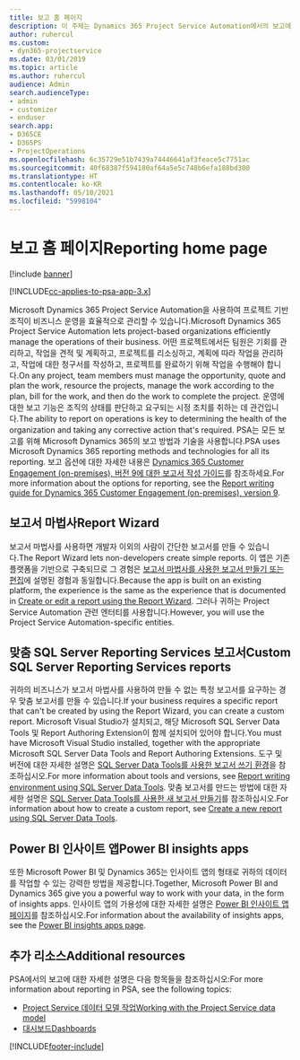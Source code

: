 ```yaml
---
title: 보고 홈 페이지
description: 이 주제는 Dynamics 365 Project Service Automation에서의 보고에 대한 정보를 제공합니다.
author: ruhercul
ms.custom:
- dyn365-projectservice
ms.date: 03/01/2019
ms.topic: article
ms.author: ruhercul
audience: Admin
search.audienceType:
- admin
- customizer
- enduser
search.app:
- D365CE
- D365PS
- ProjectOperations
ms.openlocfilehash: 6c35729e51b7439a74446641af3feace5c7751ac
ms.sourcegitcommit: 40f68387f594180af64a5e5c748b6efa188bd300
ms.translationtype: HT
ms.contentlocale: ko-KR
ms.lasthandoff: 05/10/2021
ms.locfileid: "5998104"
---
```

# <a name="reporting-home-page"></a><span data-ttu-id="5ca33-103">보고 홈 페이지</span><span class="sxs-lookup"><span data-stu-id="5ca33-103">Reporting home page</span></span>

[!include [banner](../includes/psa-now-project-operations.md)]

[!INCLUDE[cc-applies-to-psa-app-3.x](../includes/cc-applies-to-psa-app-3x.md)]

<span data-ttu-id="5ca33-104">Microsoft Dynamics 365 Project Service Automation을 사용하여 프로젝트 기반 조직이 비즈니스 운영을 효율적으로 관리할 수 있습니다.</span><span class="sxs-lookup"><span data-stu-id="5ca33-104">Microsoft Dynamics 365 Project Service Automation lets project-based organizations efficiently manage the operations of their business.</span></span> <span data-ttu-id="5ca33-105">어떤 프로젝트에서든 팀원은 기회를 관리하고, 작업을 견적 및 계획하고, 프로젝트를 리소싱하고, 계획에 따라 작업을 관리하고, 작업에 대한 청구서를 작성하고, 프로젝트를 완료하기 위해 작업을 수행해야 합니다.</span><span class="sxs-lookup"><span data-stu-id="5ca33-105">On any project, team members must manage the opportunity, quote and plan the work, resource the projects, manage the work according to the plan, bill for the work, and then do the work to complete the project.</span></span> <span data-ttu-id="5ca33-106">운영에 대한 보고 기능은 조직의 상태를 판단하고 요구되는 시정 조치를 취하는 데 관건입니다.</span><span class="sxs-lookup"><span data-stu-id="5ca33-106">The ability to report on operations is key to determining the health of the organization and taking any corrective action that's required.</span></span> <span data-ttu-id="5ca33-107">PSA는 모든 보고를 위해 Microsoft Dynamics 365의 보고 방법과 기술을 사용합니다.</span><span class="sxs-lookup"><span data-stu-id="5ca33-107">PSA uses Microsoft Dynamics 365 reporting methods and technologies for all its reporting.</span></span> <span data-ttu-id="5ca33-108">보고 옵션에 대한 자세한 내용은 [Dynamics 365 Customer Engagement (on-premises), 버전 9에 대한 보고서 작성 가이드](/dynamics365/customerengagement/on-premises/analytics/reporting-analytics-with-dynamics-365)를 참조하세요.</span><span class="sxs-lookup"><span data-stu-id="5ca33-108">For more information about the options for reporting, see the [Report writing guide for Dynamics 365 Customer Engagement (on-premises), version 9](/dynamics365/customerengagement/on-premises/analytics/reporting-analytics-with-dynamics-365).</span></span>

## <a name="report-wizard"></a><span data-ttu-id="5ca33-109">보고서 마법사</span><span class="sxs-lookup"><span data-stu-id="5ca33-109">Report Wizard</span></span>

<span data-ttu-id="5ca33-110">보고서 마법사를 사용하면 개발자 이외의 사람이 간단한 보고서를 만들 수 있습니다.</span><span class="sxs-lookup"><span data-stu-id="5ca33-110">The Report Wizard lets non-developers create simple reports.</span></span> <span data-ttu-id="5ca33-111">이 앱은 기존 플랫폼을 기반으로 구축되므로 그 경험은 [보고서 마법사를 사용한 보고서 만들기 또는 편집](/dynamics365/customerengagement/on-premises/basics/create-edit-copy-report-wizard)에 설명된 경험과 동일합니다.</span><span class="sxs-lookup"><span data-stu-id="5ca33-111">Because the app is built on an existing platform, the experience is the same as the experience that is documented in [Create or edit a report using the Report Wizard](/dynamics365/customerengagement/on-premises/basics/create-edit-copy-report-wizard).</span></span> <span data-ttu-id="5ca33-112">그러나 귀하는 Project Service Automation 관련 엔터티를 사용합니다.</span><span class="sxs-lookup"><span data-stu-id="5ca33-112">However, you will use the Project Service Automation-specific entities.</span></span>

## <a name="custom-sql-server-reporting-services-reports"></a><span data-ttu-id="5ca33-113">맞춤 SQL Server Reporting Services 보고서</span><span class="sxs-lookup"><span data-stu-id="5ca33-113">Custom SQL Server Reporting Services reports</span></span>

<span data-ttu-id="5ca33-114">귀하의 비즈니스가 보고서 마법사를 사용하여 만들 수 없는 특정 보고서를 요구하는 경우 맞춤 보고서를 만들 수 있습니다.</span><span class="sxs-lookup"><span data-stu-id="5ca33-114">If your business requires a specific report that can't be created by using the Report Wizard, you can create a custom report.</span></span> <span data-ttu-id="5ca33-115">Microsoft Visual Studio가 설치되고, 해당 Microsoft SQL Server Data Tools 및 Report Authoring Extension이 함께 설치되어 있어야 합니다.</span><span class="sxs-lookup"><span data-stu-id="5ca33-115">You must have Microsoft Visual Studio installed, together with the appropriate Microsoft SQL Server Data Tools and Report Authoring Extensions.</span></span> <span data-ttu-id="5ca33-116">도구 및 버전에 대한 자세한 설명은 [SQL Server Data Tools를 사용한 보고서 쓰기 환경](/dynamics365/customerengagement/on-premises/analytics/report-writing-environment-using-sql-server-data-tools)을 참조하십시오.</span><span class="sxs-lookup"><span data-stu-id="5ca33-116">For more information about tools and versions, see [Report writing environment using SQL Server Data Tools](/dynamics365/customerengagement/on-premises/analytics/report-writing-environment-using-sql-server-data-tools).</span></span> <span data-ttu-id="5ca33-117">맞춤 보고서를 만드는 방법에 대한 자세한 설명은 [SQL Server Data Tools를 사용한 새 보고서 만들기](/dynamics365/customerengagement/on-premises/analytics/create-a-new-report-using-sql-server-data-tools)를 참조하십시오.</span><span class="sxs-lookup"><span data-stu-id="5ca33-117">For information about how to create a custom report, see [Create a new report using SQL Server Data Tools](/dynamics365/customerengagement/on-premises/analytics/create-a-new-report-using-sql-server-data-tools).</span></span>

## <a name="power-bi-insights-apps"></a><span data-ttu-id="5ca33-118">Power BI 인사이트 앱</span><span class="sxs-lookup"><span data-stu-id="5ca33-118">Power BI insights apps</span></span>

<span data-ttu-id="5ca33-119">또한 Microsoft Power BI 및 Dynamics 365는 인사이트 앱의 형태로 귀하의 데이터를 작업할 수 있는 강력한 방법을 제공합니다.</span><span class="sxs-lookup"><span data-stu-id="5ca33-119">Together, Microsoft Power BI and Dynamics 365 give you a powerful way to work with your data, in the form of insights apps.</span></span> <span data-ttu-id="5ca33-120">인사이트 앱의 가용성에 대한 자세한 설명은 [Power BI 인사이트 앱 페이지](https://powerbi.microsoft.com/power-bi-insights-apps/)를 참조하십시오.</span><span class="sxs-lookup"><span data-stu-id="5ca33-120">For information about the availability of insights apps, see the [Power BI insights apps page](https://powerbi.microsoft.com/power-bi-insights-apps/).</span></span>


## <a name="additional-resources"></a><span data-ttu-id="5ca33-121">추가 리소스</span><span class="sxs-lookup"><span data-stu-id="5ca33-121">Additional resources</span></span>
<span data-ttu-id="5ca33-122">PSA에서의 보고에 대한 자세한 설명은 다음 항목들을 참조하십시오:</span><span class="sxs-lookup"><span data-stu-id="5ca33-122">For more information about reporting in PSA, see the following topics:</span></span>

- [<span data-ttu-id="5ca33-123">Project Service 데이터 모델 작업</span><span class="sxs-lookup"><span data-stu-id="5ca33-123">Working with the Project Service data model</span></span>](reports-working-project-service-data-model.md)
- [<span data-ttu-id="5ca33-124">대시보드</span><span class="sxs-lookup"><span data-stu-id="5ca33-124">Dashboards</span></span>](reports-dashboards.md)



[!INCLUDE[footer-include](../includes/footer-banner.md)]